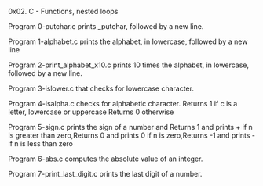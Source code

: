 0x02. C - Functions, nested loops

Program 0-putchar.c prints _putchar, followed by a new line.

Program 1-alphabet.c prints the alphabet, in lowercase, followed by a new line

Program 2-print_alphabet_x10.c  prints 10 times the alphabet, in lowercase, followed by a new line.

Program 3-islower.c that checks for lowercase character.

Program 4-isalpha.c checks for alphabetic character. Returns 1 if c is a letter, lowercase or uppercase Returns 0 otherwise

Program 5-sign.c prints the sign of a number and Returns 1 and prints + if n is greater than zero,Returns 0 and prints 0 if n is zero,Returns -1 and prints - if n is less than zero

Program 6-abs.c  computes the absolute value of an integer.

Program 7-print_last_digit.c prints the last digit of a number.


